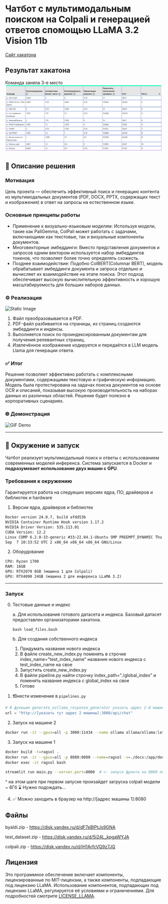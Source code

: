 # Чатбот с мультимодальным поиском на Colpali и генерацией ответов спомощью LLaMA 3.2 Vision 11b


[Сайт хакатона](https://nornickel-hackathon.ru/) 
## Результат хакатона
Команда заняла 3-е место
![](https://github.com/200-OK-Colpali/chat_front/blob/main/results.jpg)

## 🚀 Описание решения

### Мотивация  

Цель проекта — обеспечить эффективный поиск и генерацию контента из мультимодальных документов (PDF, DOCX, PPTX, содержащих текст и изображения) в ответ на запросы на естественном языке.  

### Основные принципы работы  

- Применение к визуально-языковым моделям: Используя модели, такие как PaliGemma, ColPali может работать с задачами, включающими как текстовые, так и визуальные компоненты документов.
- Многовекторные эмбеддинги: Вместо представления документов и запросов одним вектором используется набор эмбеддингов токенов, что позволяет более точно определять схожесть. 
- Позднее взаимодействие: Подобно ColBERT(Columnar BERT), модель обрабатывает эмбеддинги документа и запроса отдельно и вычисляет их взаимодействие на этапе поиска. Этот подход обеспечивает высокую вычислительную эффективность и хорошую масштабируемость для больших наборов данных. 


### ⚙️ Реализация 

![Static Image](http://d.zaix.ru/Km79.png)

1. Файл преобразовывается в PDF.
2. PDF-файл разбивается на страницы, из страниц создаются эмбеддинги и индексы. 
3. Выполняется поиск по проиндексированным документам для получения релевантных страниц.  
4. Извлечённое изображение кодируется и передаётся в LLM модель Llama для генерации ответа.

### ✅ Итог  

Решение позволяет эффективно работать с комплексными документами, содержащими текстовую и графическую информацию. Модель была протестирована на задачах поиска документов на основе OCR и описаний, показывая высокую производительность на наборах данных из различных областей. Решение будет полезно в корпоративных сценариях.


### 🌐 Демонстрация

![GIF Demo](https://github.com/200-OK-Colpali/chat_front/blob/main/Colpali-RAG-demo-ezgif.com-speed.gif)

---

## 🔧 Окружение и запуск

Чатбот реализует мультимодальный поиск и ответы с использованием современных моделей инференса. Система запускается в Docker и **подразумевает использование двух машин с GPU**.

### Требования к окружению
Гарантируется работа на следуеших версиях ядра, ПО, драйверов и библиотек и hardware

1. Версии ядра, драйверов и библиотек
```
Docker version 24.0.7, build afdd53b
NVIDIA Container Runtime Hook version 1.17.2
NVIDIA Driver Version: 535.113.01
CUDA Version: 12.2
Linux COMP 6.2.0-33-generic #33~22.04.1-Ubuntu SMP PREEMPT_DYNAMIC Thu Sep  7 10:33:52 UTC 2 x86_64 x86_64 x86_64 GNU/Linux
```

2. Оборудование
```
CPU: Ryzen 1700
RAM: 16GB
GPU: RTX2070 8GB (машина 1 для Colpali)
GPU: RTX4090 24GB (машина 2 для инференса LLaMA 3.2)
```

---
### Запуск

0. Тестовые данные и индекс
   
   a. Для использования готового датасета и индекса. Базовый датасет предоставлен организаторами хакатона. 
   ```
   bash load_files.bash
   ```
   b. Для создания собственного индекса
      1. Придумать название нового индекса
      2. В файле create_new_index.py поменять в строчке index_name="test_index_name" название нового индекса с test_index_name на свое
      3. Запустить create_new_index.py
      4. В файле pipeline.py найти строчку index_path="./global_index" и поменять название индекса с global_index на свое
      5. Готово

1. ❗Внести изменение в `pipelines.py`

```python
# В функции generate_oollama_response_generator указать адрес 2-й машины и 3000 порт
url = "http://[указать тут адрес 2 машины]:3000/api/chat"
```
2. Запуск на машине 2
   
```bash
docker run -it --gpus=all -p 3000:11434 --name ollama ollama/ollama:latest
```

3. Запуск на машине 1

```bash
docker build -t=ragsol .
docker run -it --gpus=all -p 8080:8080 --name=ragsol -v=./docs:/app/docs -v ./test_dataset:/app/test_dataset -v=./.byaldi:/app/.byaldi -v ./colpali:/app/colpali ragsol
docker exec -it ragsol bash
```

```bash
streamlit run main.py --server.port=8080  # <- запуск фронта на 8080 порту на локал хосте
```
^ на этом шаге при первом запуске произайдет загруска colpali модели ~ 6Гб ⌛️ Нужно подождать...

4. ✅ Можно заходить в браузер на http://[адрес машины 1]:8080

## Файлы

byaldi.zip - https://disk.yandex.ru/d/dF7eBlPtJs9GNA

test_dataset.zip - https://disk.yandex.ru/d/5i24L_kpgaWYJA

colpali.zip - https://disk.yandex.ru/d/jH1ArfcVQ9z7JQ


## Лицензия

Это программное обеспечение включает компоненты, лицензированные по MIT-лицензии, а также компоненты, подпадающие под лицензию LLaMA. Использование компонентов, подпадающих под лицензию LLaMA, регулируется её условиями и ограничениями. Для подробностей смотрите [LICENSE_LLAMA](https://huggingface.co/meta-llama/Llama-3.2-11B-Vision).

